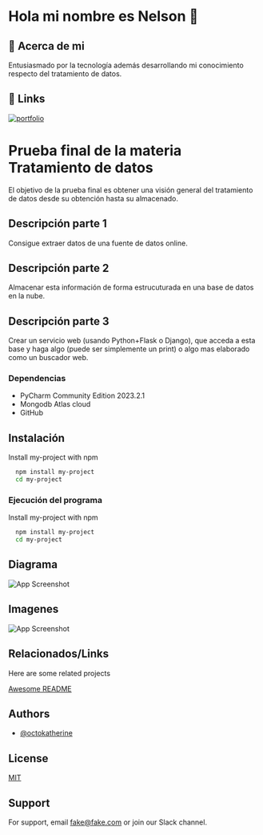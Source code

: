 # Hola mi nombre es Nelson 👋
## 🚀 Acerca de mi
Entusiasmado por la tecnología además desarrollando mi conocimiento respecto del tratamiento de datos.
## 🔗 Links
[![portfolio](https://img.shields.io/badge/my_portfolio-000?style=for-the-badge&logo=ko-fi&logoColor=white)](https://katherineoelsner.com/)
# Prueba final de la materia Tratamiento de datos

El objetivo de la prueba final es obtener una visión general del tratamiento de datos desde su obtención hasta su almacenado.

## Descripción parte 1

Consigue extraer datos de una fuente de datos online.

## Descripción parte 2

Almacenar esta información de forma estrucuturada en una base de datos en la nube.

## Descripción parte 3

Crear un servicio web (usando Python+Flask o Django), que acceda a esta base y haga algo (puede ser simplemente un print) o algo mas elaborado como un buscador web.

### Dependencias
* PyCharm Community Edition 2023.2.1
* Mongodb Atlas cloud
* GitHub

## Instalación

Install my-project with npm

```bash
  npm install my-project
  cd my-project
```

### Ejecución del programa

Install my-project with npm

```bash
  npm install my-project
  cd my-project
```
## Diagrama

![App Screenshot](https://via.placeholder.com/468x300?text=App+Screenshot+Here)

## Imagenes

![App Screenshot](https://via.placeholder.com/468x300?text=App+Screenshot+Here)

## Relacionados/Links

Here are some related projects

[Awesome README](https://github.com/matiassingers/awesome-readme)

## Authors

- [@octokatherine](https://www.github.com/octokatherine)

## License

[MIT](https://choosealicense.com/licenses/mit/)

## Support

For support, email fake@fake.com or join our Slack channel.
